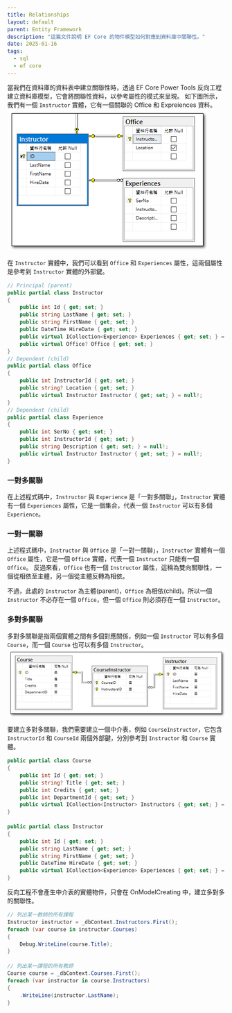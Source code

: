 ```yaml
---
title: Relationships
layout: default
parent: Entity Framework
description: "這篇文件說明 EF Core 的物件模型如何對應到資料庫中關聯性。"
date: 2025-01-16
tags:
  - sql
  - ef core
---
```


當我們在資料庫的資料表中建立關聯性時，透過 EF Core Power Tools 反向工程建立資料庫模型，它會將關聯性資料，以參考屬性的模式來呈現。
如下圖所示，我們有一個 `Instructor` 實體，它有一個關聯的 Office 和 Expreiences 資料。
![Ef Relation1](images/ef-relation1.png)

在 `Instructor` 實體中，我們可以看到 `Office` 和 `Experiences` 屬性，這兩個屬性是參考到 `Instructor` 實體的外部鍵。
```csharp
// Principal (parent)
public partial class Instructor
{
    public int Id { get; set; }
    public string LastName { get; set; }
    public string FirstName { get; set; }
    public DateTime HireDate { get; set; }
    public virtual ICollection<Experience> Experiences { get; set; } = new List<Experience>();
    public virtual Office? Office { get; set; }
}
// Dependent (child)
public partial class Office
{
    public int InstructorId { get; set; }
    public string? Location { get; set; }
    public virtual Instructor Instructor { get; set; } = null!;
}
// Dependent (child)
public partial class Experience
{
    public int SerNo { get; set; }
    public int InstructorId { get; set; }
    public string Description { get; set; } = null!;
    public virtual Instructor Instructor { get; set; } = null!;
}
```
### 一對多關聯
在上述程式碼中，`Instructor` 與 `Experience` 是「一對多關聯」，`Instructor` 實體有一個 `Experiences` 屬性，它是一個集合，代表一個 `Instructor` 可以有多個 `Experience`。


### 一對一關聯
上述程式碼中，`Instructor` 與 `Office` 是「一對一關聯」，`Instructor` 實體有一個 `Office` 屬性，它是一個 `Office` 實體，代表一個 `Instructor` 只能有一個 `Office`。
反過來看，`Office` 也有一個 `Instructor` 屬性，這稱為雙向關聯性，一個從相依至主體，另一個從主體反轉為相依。

不過，此處的 `Instructor` 為主體(parent)，`Office` 為相依(child)。所以一個 `Instructor` 不必存在一個 `Office`，但一個 `Office` 則必須存在一個 `Instructor`。

### 多對多關聯
多對多關聯是指兩個實體之間有多個對應關係，例如一個 `Instructor` 可以有多個 `Course`，而一個 `Course` 也可以有多個 `Instructor`。
![Ef Relation2](images/ef-relation2.png)

要建立多對多關聯，我們需要建立一個中介表，例如 `CourseInstructor`，它包含 `InstructorId` 和 `CourseId` 兩個外部鍵，分別參考到 `Instructor` 和 `Course` 實體。
```csharp
public partial class Course
{
    public int Id { get; set; }
    public string? Title { get; set; }
    public int Credits { get; set; }
    public int DepartmentId { get; set; }
    public virtual ICollection<Instructor> Instructors { get; set; } = new List<Instructor>();
}

public partial class Instructor
{
    public int Id { get; set; }
    public string LastName { get; set; }
    public string FirstName { get; set; }
    public DateTime HireDate { get; set; }
    public virtual ICollection<Experience> Experiences { get; set; } = new List<Experience>();
}
```

反向工程不會產生中介表的實體物件，只會在 OnModelCreating 中，建立多對多的關聯性。
```csharp
// 列出某一教師的所有課程
Instructor instructor = _dbContext.Instructors.First();
foreach (var course in instructor.Courses)
{
    Debug.WriteLine(course.Title);
}

// 列出某一課程的所有教師
Course course = _dbContext.Courses.First();
foreach (var instructor in course.Instructors)
{
    .WriteLine(instructor.LastName);
}
```